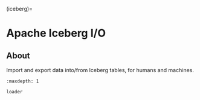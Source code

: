 (iceberg)=
# Apache Iceberg I/O

## About
Import and export data into/from Iceberg tables, for humans and machines.


```{toctree}
:maxdepth: 1

loader
```
